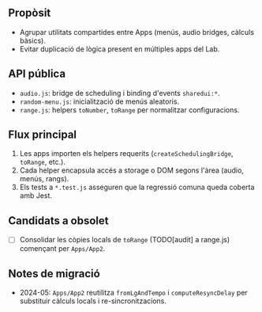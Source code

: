 ## Propòsit
- Agrupar utilitats compartides entre Apps (menús, audio bridges, càlculs bàsics).
- Evitar duplicació de lògica present en múltiples apps del Lab.

## API pública
- `audio.js`: bridge de scheduling i binding d'events `sharedui:*`.
- `random-menu.js`: inicialització de menús aleatoris.
- `range.js`: helpers `toNumber`, `toRange` per normalitzar configuracions.

## Flux principal
1. Les apps importen els helpers requerits (`createSchedulingBridge`, `toRange`, etc.).
2. Cada helper encapsula accés a storage o DOM segons l'àrea (audio, menús, rangs).
3. Els tests a `*.test.js` asseguren que la regressió comuna queda coberta amb Jest.

## Candidats a obsolet
- [ ] Consolidar les còpies locals de `toRange` (TODO[audit] a range.js) començant per `Apps/App2`.

## Notes de migració
- 2024-05: `Apps/App2` reutilitza `fromLgAndTempo` i `computeResyncDelay` per substituir càlculs locals i re-sincronitzacions.
